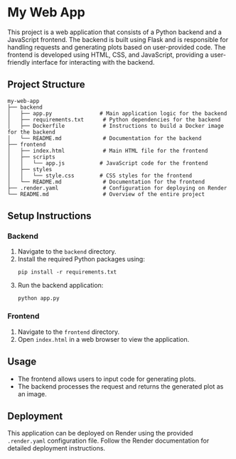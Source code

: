 # My Web App

This project is a web application that consists of a Python backend and a JavaScript frontend. The backend is built using Flask and is responsible for handling requests and generating plots based on user-provided code. The frontend is developed using HTML, CSS, and JavaScript, providing a user-friendly interface for interacting with the backend.

## Project Structure

```
my-web-app
├── backend
│   ├── app.py               # Main application logic for the backend
│   ├── requirements.txt      # Python dependencies for the backend
│   ├── Dockerfile            # Instructions to build a Docker image for the backend
│   └── README.md             # Documentation for the backend
├── frontend
│   ├── index.html            # Main HTML file for the frontend
│   ├── scripts
│   │   └── app.js           # JavaScript code for the frontend
│   ├── styles
│   │   └── style.css        # CSS styles for the frontend
│   └── README.md             # Documentation for the frontend
├── .render.yaml              # Configuration for deploying on Render
└── README.md                 # Overview of the entire project
```

## Setup Instructions

### Backend

1. Navigate to the `backend` directory.
2. Install the required Python packages using:
   ```
   pip install -r requirements.txt
   ```
3. Run the backend application:
   ```
   python app.py
   ```

### Frontend

1. Navigate to the `frontend` directory.
2. Open `index.html` in a web browser to view the application.

## Usage

- The frontend allows users to input code for generating plots.
- The backend processes the request and returns the generated plot as an image.

## Deployment

This application can be deployed on Render using the provided `.render.yaml` configuration file. Follow the Render documentation for detailed deployment instructions.